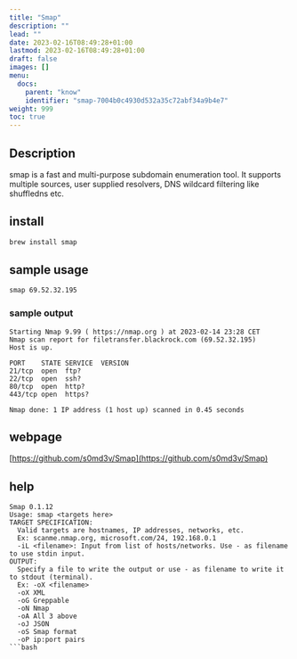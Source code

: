 ```yaml
---
title: "Smap"
description: ""
lead: ""
date: 2023-02-16T08:49:28+01:00
lastmod: 2023-02-16T08:49:28+01:00
draft: false
images: []
menu:
  docs:
    parent: "know"
    identifier: "smap-7004b0c4930d532a35c72abf34a9b4e7"
weight: 999
toc: true
---
```


## Description

smap is a fast and multi-purpose subdomain enumeration tool. It supports multiple sources, user supplied resolvers, DNS wildcard filtering like shuffledns etc.

## install

```bash
brew install smap
```

## sample usage

```bash
smap 69.52.32.195
```

### sample output

```text
Starting Nmap 9.99 ( https://nmap.org ) at 2023-02-14 23:28 CET
Nmap scan report for filetransfer.blackrock.com (69.52.32.195)
Host is up.

PORT    STATE SERVICE  VERSION
21/tcp  open  ftp?     
22/tcp  open  ssh?     
80/tcp  open  http?    
443/tcp open  https?   

Nmap done: 1 IP address (1 host up) scanned in 0.45 seconds
```

## webpage

[https://github.com/s0md3v/Smap](https://github.com/s0md3v/Smap)

## help

```text
Smap 0.1.12
Usage: smap <targets here>
TARGET SPECIFICATION:
  Valid targets are hostnames, IP addresses, networks, etc.
  Ex: scanme.nmap.org, microsoft.com/24, 192.168.0.1
  -iL <filename>: Input from list of hosts/networks. Use - as filename to use stdin input.
OUTPUT:
  Specify a file to write the output or use - as filename to write it to stdout (terminal).
  Ex: -oX <filename>
  -oX XML
  -oG Greppable
  -oN Nmap
  -oA All 3 above
  -oJ JSON
  -oS Smap format
  -oP ip:port pairs
```bash
